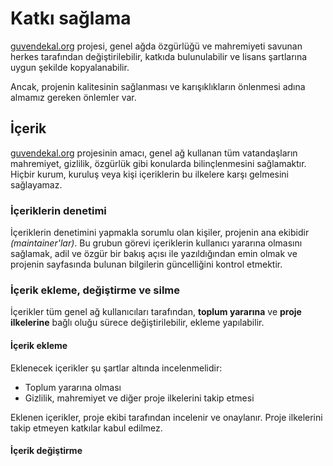 # Katkı sağlama

[guvendekal.org](https://guvendekal.org) projesi, genel ağda özgürlüğü ve mahremiyeti savunan herkes tarafından değiştirilebilir, katkıda bulunulabilir ve lisans şartlarına uygun şekilde kopyalanabilir.

Ancak, projenin kalitesinin sağlanması ve karışıklıkların önlenmesi adına almamız gereken önlemler var.

## İçerik

[guvendekal.org](https://guvendekal.org) projesinin amacı, genel ağ kullanan tüm vatandaşların mahremiyet, gizlilik, özgürlük gibi konularda bilinçlenmesini sağlamaktır. Hiçbir kurum, kuruluş veya kişi içeriklerin bu ilkelere karşı gelmesini sağlayamaz.

### İçeriklerin denetimi

İçeriklerin denetimini yapmakla sorumlu olan kişiler, projenin ana ekibidir *(maintainer'lar)*. Bu grubun görevi içeriklerin kullanıcı yararına olmasını sağlamak, adil ve özgür bir bakış açısı ile yazıldığından emin olmak ve projenin sayfasında bulunan bilgilerin güncelliğini kontrol etmektir.

### İçerik ekleme, değiştirme ve silme

İçerikler tüm genel ağ kullanıcıları tarafından, **toplum yararına** ve **proje ilkelerine** bağlı oluğu sürece değiştirilebilir, ekleme yapılabilir.

#### İçerik ekleme

Eklenecek içerikler şu şartlar altında incelenmelidir:

- Toplum yararına olması
- Gizlilik, mahremiyet ve diğer proje ilkelerini takip etmesi

Eklenen içerikler, proje ekibi tarafından incelenir ve onaylanır. Proje ilkelerini takip etmeyen katkılar kabul edilmez.

#### İçerik değiştirme
